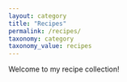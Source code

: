 ```yaml
---
layout: category
title: "Recipes"
permalink: /recipes/
taxonomy: category
taxonomy_value: recipes
---
```


Welcome to my recipe collection!
